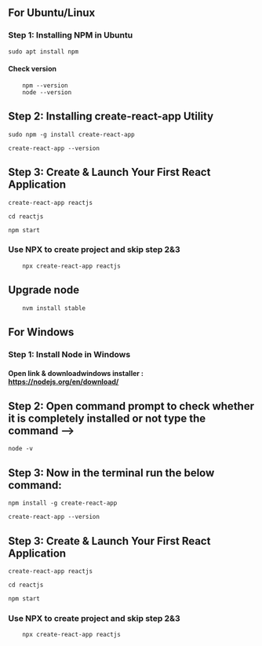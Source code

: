 
##  For Ubuntu/Linux


###  Step 1: Installing NPM in Ubuntu
```
sudo apt install npm
```
####    Check version
```
    npm --version
    node --version
```
##  Step 2: Installing create-react-app Utility
```
sudo npm -g install create-react-app
```
```
create-react-app --version
```

##  Step 3: Create & Launch Your First React Application
```
create-react-app reactjs
```
```
cd reactjs
```
```
npm start
```

### Use NPX to create project and skip step 2&3
```
    npx create-react-app reactjs
```

##  Upgrade node
```
    nvm install stable
```

##  For Windows

###  Step 1: Install Node in Windows

####    Open link & downloadwindows installer : https://nodejs.org/en/download/

##  Step 2: Open command prompt  to check whether it is completely installed or not type the command –> 
```
node -v
```
## Step 3: Now in the terminal run the below command: 
```
npm install -g create-react-app  
```
```
create-react-app --version
```

##  Step 3: Create & Launch Your First React Application
```
create-react-app reactjs
```
```
cd reactjs
```
```
npm start
```

### Use NPX to create project and skip step 2&3
```
    npx create-react-app reactjs
```